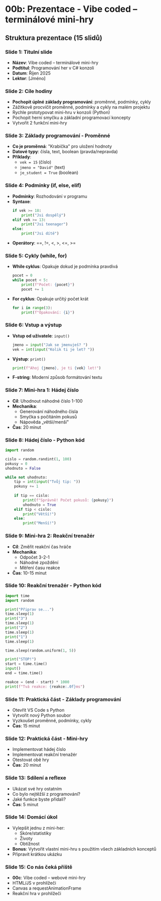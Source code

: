 # 00b: Prezentace - Vibe coded – terminálové mini-hry

## Struktura prezentace (15 slidů)

### Slide 1: Titulní slide
- **Název**: Vibe coded – terminálové mini-hry
- **Podtitul**: Programování her v C# konzoli
- **Datum**: Říjen 2025
- **Lektor**: [Jméno]

### Slide 2: Cíle hodiny
- **Pochopit úplné základy programování**: proměnné, podmínky, cykly
- Zážitkově procvičit proměnné, podmínky a cykly na malém projektu
- Rychle prototypovat mini-hru v konzoli (Python)
- Pochopit herní smyčku a základní programovací koncepty
- Vytvořit 2 funkční mini-hry

### Slide 3: Základy programování - Proměnné
- **Co je proměnná**: "Krabička" pro uložení hodnoty
- **Datové typy**: čísla, text, boolean (pravda/nepravda)
- **Příklady**:
  - `vek = 15` (číslo)
  - `jmeno = "David"` (text)
  - `je_student = True` (boolean)

### Slide 4: Podmínky (if, else, elif)
- **Podmínky**: Rozhodování v programu
- **Syntaxe**:
  ```python
  if vek >= 18:
      print("Jsi dospělý")
  elif vek >= 13:
      print("Jsi teenager")
  else:
      print("Jsi dítě")
  ```
- **Operátory**: ==, !=, <, >, <=, >=

### Slide 5: Cykly (while, for)
- **While cyklus**: Opakuje dokud je podmínka pravdivá
  ```python
  pocet = 0
  while pocet < 5:
      print(f"Počet: {pocet}")
      pocet += 1
  ```
- **For cyklus**: Opakuje určitý počet krát
  ```python
  for i in range(3):
      print(f"Opakování: {i}")
  ```

### Slide 6: Vstup a výstup
- **Vstup od uživatele**: `input()`
  ```python
  jmeno = input("Jak se jmenuješ? ")
  vek = int(input("Kolik ti je let? "))
  ```
- **Výstup**: `print()`
  ```python
  print(f"Ahoj {jmeno}, je ti {vek} let!")
  ```
- **F-string**: Moderní způsob formátování textu

### Slide 7: Mini-hra 1: Hádej číslo
- **Cíl**: Uhodnout náhodné číslo 1-100
- **Mechanika**: 
  - Generování náhodného čísla
  - Smyčka s počítáním pokusů
  - Nápověda „větší/menší"
- **Čas**: 20 minut

### Slide 8: Hádej číslo - Python kód
```python
import random

cislo = random.randint(1, 100)
pokusy = 0
uhodnuto = False

while not uhodnuto:
    tip = int(input("Tvůj tip: "))
    pokusy += 1
    
    if tip == cislo:
        print(f"Správně! Počet pokusů: {pokusy}")
        uhodnuto = True
    elif tip < cislo:
        print("Větší!")
    else:
        print("Menší!")
```

### Slide 9: Mini-hra 2: Reakční trenažér
- **Cíl**: Změřit reakční čas hráče
- **Mechanika**:
  - Odpočet 3-2-1
  - Náhodné zpoždění
  - Měření času reakce
- **Čas**: 10-15 minut

### Slide 10: Reakční trenažér - Python kód
```python
import time
import random

print("Připrav se...")
time.sleep(1)
print("3")
time.sleep(1)
print("2")
time.sleep(1)
print("1")
time.sleep(1)

time.sleep(random.uniform(1, 5))

print("STOP!")
start = time.time()
input()
end = time.time()

reakce = (end - start) * 1000
print(f"Tvá reakce: {reakce:.0f}ms")
```

### Slide 11: Praktická část - Základy programování
- Otevřít VS Code s Python
- Vytvořit nový Python soubor
- Vyzkoušet proměnné, podmínky, cykly
- **Čas**: 15 minut

### Slide 12: Praktická část - Mini-hry
- Implementovat hádej číslo
- Implementovat reakční trenažér
- Otestovat obě hry
- **Čas**: 20 minut

### Slide 13: Sdílení a reflexe
- Ukázat své hry ostatním
- Co bylo nejtěžší z programování?
- Jaké funkce byste přidali?
- **Čas**: 5 minut

### Slide 14: Domácí úkol
- Vylepšit jednu z mini-her:
  - Skóre/statistiky
  - Životy
  - Obtížnost
- **Bonus**: Vytvořit vlastní mini-hru s použitím všech základních konceptů
- Připravit krátkou ukázku

### Slide 15: Co nás čeká příště
- **00c**: Vibe coded – webové mini-hry
- HTML/JS v prohlížeči
- Canvas a requestAnimationFrame
- Reakční hra v prohlížeči
